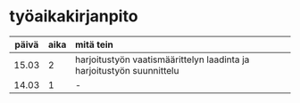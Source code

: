 # työaikakirjanpito

| päivä | aika | mitä tein  |
| :----:|:-----| :-----|
| 15.03 | 2    | harjoitustyön vaatismäärittelyn laadinta ja harjoitustyön suunnittelu |
| 14.03 | 1    | -||- |
